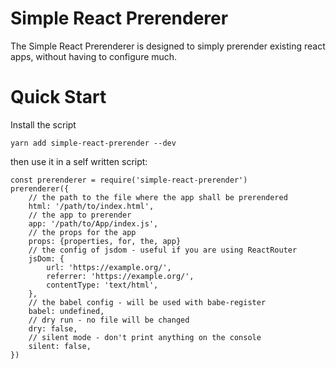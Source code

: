# Simple React Prerenderer

The Simple React Prerenderer is designed to simply prerender existing react apps, without having to configure much.

# Quick Start

Install the script

```
yarn add simple-react-prerender --dev
```

then use it in a self written script:
```
const prerenderer = require('simple-react-prerender')
prerenderer({
    // the path to the file where the app shall be prerendered
    html: '/path/to/index.html',
    // the app to prerender
    app: '/path/to/App/index.js',
    // the props for the app
    props: {properties, for, the, app}
    // the config of jsdom - useful if you are using ReactRouter
    jsDom: {
        url: 'https://example.org/',
        referrer: 'https://example.org/',
        contentType: 'text/html',
    },
    // the babel config - will be used with babe-register
    babel: undefined,
    // dry run - no file will be changed
    dry: false,
    // silent mode - don't print anything on the console
    silent: false,
})
```
